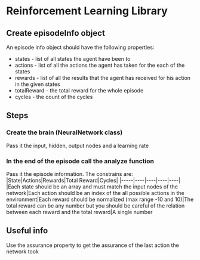 # Reinforcement Learning Library

## Create episodeInfo object
An episode info object should have the following properties:
* states - list of all states the agent have been to
* actions - list of all the actions the agent has taken for the each of the states
* rewards - list of all the results that the agent has received for his action in the given states 
* totalReward - the total reward for the whole episode
* cycles - the count of the cycles

## Steps

### Create the brain (NeuralNetwork class)
Pass it the input, hidden, output nodes and a learning rate

### In the end of the episode call the analyze function
Pass it the episode information. The constrains are:
|State|Actions|Rewards|Total Reward|Cycles|
|-----|----|----|----|----|
|Each state should be an array and must match the input nodes of the network|Each action should be an index of the all possible actions in the environment|Each reward should be normalized (max range -10 and 10)|The total reward can be any number but you should be careful of the relation between each reward and the total reward|A single number

## Useful info
Use the assurance property to get the assurance of the last action the network took